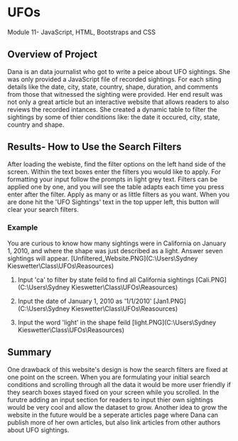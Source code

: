 # UFOs
Module 11- JavaScript, HTML, Bootstraps and CSS
## Overview of Project 
Dana is an data journalist who got to write a peice about UFO sightings. She was only provided a JavaScript file of recorded sightings. For each siting details like the date, city, state, country, shape, duration, and comments from those that witnessed the sighting were provided. Her end result was not only a great article but an interactive website that allows readers to also reviews the recorded intances. She created a dynamic table to filter the sightings by some of thier conditions like: the date it occured, city, state, country and shape. 

## Results- How to Use the Search Filters 
After loading the webiste, find the filter options on the left hand side of the screen. Within the text boxes enter the filters you would like to apply. For formatting your input follow the prompts in light grey text. Filters can be applied one by one, and you will see the table adapts each time you press enter after the filter. Apply as many or as little filters as you want. When you are done hit the 'UFO Sightings' text in the top upper left, this button will clear your search filters. 
### Example
You are curious to know how many sightings were in California on January 1, 2010, and where the shape was just described as a light. Answer seven sightings will appear. 
[Unfiltered_Website.PNG](C:\Users\Sydney Kieswetter\Class\UFOs\Reasources)

1) Input 'ca' to filter by state feild to find all California sightings
[Cali.PNG](C:\Users\Sydney Kieswetter\Class\UFOs\Reasources)

2) Input the date of January 1, 2010 as '1/1/2010'
[Jan1.PNG](C:\Users\Sydney Kieswetter\Class\UFOs\Reasources) 

3) Input the word 'light' in the shape feild
[light.PNG](C:\Users\Sydney Kieswetter\Class\UFOs\Reasources) 

## Summary
One drawback of this website's design is how the search filters are fixed at one point on the screen. When you are formulating your initial search conditions and scrolling through all the data it would be more user friendly if they search boxes stayed fixed on your screen while you scrolled. In the furutre adding an input section for readers to input thier own sightings would be very cool and allow the dataset to grow. Another idea to grow the website in the future would be a seperate articles page where Dana can publish more of her own articles, but also link articles from other authors about UFO sightings.  